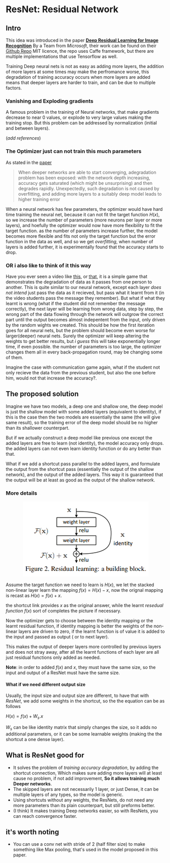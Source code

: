 # ResNet: Residual Network
## Intro
This idea was introduced in the paper [**Deep Residual Learning for Image Recognition**](https://arxiv.org/pdf/1512.03385.pdf) By a Team from *Microsoft*, their work can be found on their [Github Repo](https://github.com/KaimingHe/deep-residual-networks) MIT licence, the repo uses Caffe framework, but there are multiple implementations that use Tensorflow as well.

Training Deep neural nets is not as easy as adding more layers, the addition of more layers at some times may make the perfromance worse, this degradation of training accuracy occurs when more layers are added means that deeper layers are harder to train, and can be due to multiple factors.

### Vanishing and Exploding gradients
A famous problem in the training of Neural networks, that make gradients decrease to near 0 values, or explode to very large values making the training stop.
But this problem can be addressed by normalization (initial and between layers).

(*add references*)

### The Optimizer just can not train this much parameters
As stated in the [paper](https://arxiv.org/pdf/1512.03385.pdf)
> When deeper networks are able to start converging, adegradation problem has been exposed: with the network depth increasing, accuracy gets saturated (which might be unsurprising) and then degrades rapidly. Unexpectedly, such degradation is not caused by overfitting, and adding more layers to a suitably deep model leads to higher training error

When a neural network has few parameters, the optimizer would have hard time training the neural net, because it can not fit the target function $H(x)$, so we increase the number of parameters (more neurons per layer or more layers), and hoefully the optimizer would now have more flexibility to fit the target function. as the number of parameters increase further, the model becomes more flexible and fits not only the target function but the error function in the data as well, and so we get *overfitting*, when number of layers is added further, it is experimentally found that the accuracy starts to drop.

### OR i also like to think of it this way
Have you ever seen a video like [this](https://youtu.be/UdWWIh7DPMQ), or [that](https://youtu.be/QHAh5q10mEI), it is a simple game that demonstrates the degradation of data as it passes from one person to another.
This is quite similar to our neural network, except each layer *does not intend* just pass the data as it recieved, but pass what it learnt from it (in the video students pass the message they remember). But what if what they learnt is wrong (what if the student did not remember the message correctly), the next layer will be learning from wrong data, step by step, the wrong part of the data flowing through the network will outgrow the correct part until the output becomes almost indepentent from the input, only driven by the random wights we created.
This should be how the first iteration goes for all neural nets, but the problem should become even worse for larger(deeper) neural nets.
Surely the optimizer will keep altering the weights to get better results, but *i guess* this will take exponentially longer time, if even possible. the number of parameters is too large, the optimizer changes them all in every back-propagation round, may be changing some of them.

Imagine the case with communication game again, what if the student not only recieve the data from the previous student, but also the one before him, would not that increase the accuracy?.

## The proposed solution
Imagine we have two models, a deep one and shallow one, the deep model is just the shallow model with some added layers (equivalent to identity), if this is the case then the two models are essentially the same (the will give same result), so the training error of the deep model should be no higher than its shallower counterpart.

But if we actually construct a deep model like previous one except the added layers are free to learn (not identity), the model accuracy only drops. the added layers can not even learn identity function or do any better than that.

What if we add a shortcut pass parallel to the added layers, and formulate the output from the shortcut pass (essentially the output of the shallow network), and the output of the added layers.
This way it is guaranteed that the output will be at least as good as the output of the shallow network.

### More details
<p style='text-align:center;'>
<img src='../../images/ResNet.PNG' alt='Resnet'>
</p>

Assume the target function we need to learn is $H(x)$, we let the stacked non-linear layer learn the mapping $f(x) = H(x) - x$, now the orignal mapping is recast as $H(x) = f(x) + x$.

the shortcut link provides $x$ as the original answer, while the learnt *resedual function*  $f(x)$ sort of completes the picture if necessary.

Now the optimizer gets to choose between the identity mapping or the learnt residual function, if identity mapping is better the weights of the non-linear layers are driven to zero, if the learnt function is of value it is added to the input and passed as output ( or to next layer).

This makes the output of deeper layers more controlled by previous layers and does not stray away, after all the learnt functions of each layer are all just residual functions only added as needed.

**Note**: in order to added $f(x)$ and $x$, they must have the same size, so the input and output of a ResNet must have the same size.

#### What if we need different output size
Usually, the input size and output size are different, to have that with *ResNet*, we add some weights in the shortcut, so the the equation can be as follows

$H(x) = f(x) + W_s . x$

$W_s$ can be like identity matrix that simply changes the size, so it adds no additional parameters, or it can be some learnable weights (making the the shortcut a one dense layer).

## What is ResNet good for
* It solves the problem of *training accuracy degradation*, by adding the shortcut connection, Which makes sure adding more layers will at least cause no problem, if not add improvement, **So it allows training much Deeper networks**.
* The skipped layers are not necessarily 1 layer, or just Dense, it can be multiple layers of any types, so the model is generic.
* Using shortcuts without any weights, the ResNets, do not need any more parameters than its plain counterpart, but still preforms better.
* (I think) It makes training Deep networks easier, so with ResNets, you can reach convergence faster.


## it's worth noting
* You can use a conv net with stride of 2 (half filter size) to make something like Max pooling, that's used in the model proposed in this paper.